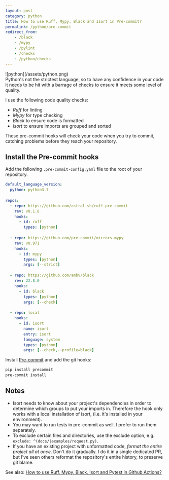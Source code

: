 ```yaml
---
layout: post
category: python
title: How to use Ruff, Mypy, Black and Isort in Pre-commit?
permalink: /python/pre-commit
redirect_from:
    - /black
    - /mypy
    - /pylint
    - /checks
    - /python/checks
---
```

<div class="wide-logos" markdown="1">
![python](/assets/python.png)
</div>

<div id="intro" markdown="1">
Python's not the strictest language, so to have any confidence in your code it needs
to be hit with a barrage of checks to ensure it meets some level of quality.
</div>

I use the following code quality checks:

- *Ruff* for linting
- *Mypy* for type checking
- *Black* to ensure code is formatted
- *Isort* to ensure imports are grouped and sorted

These pre-commit hooks will check your code when you try to commit, catching
problems before they reach your repository.

## Install the Pre-commit hooks

Add the following `.pre-commit-config.yaml` file to the root of your
repository.

```yaml
default_language_version:
  python: python3.7

repos:
  - repo: https://github.com/astral-sh/ruff-pre-commit
    rev: v0.1.8
    hooks:
      - id: ruff
        types: [python]

  - repo: https://github.com/pre-commit/mirrors-mypy
    rev: v0.971
    hooks:
      - id: mypy
        types: [python]
        args: [--strict]

  - repo: https://github.com/ambv/black
    rev: 22.8.0
    hooks:
      - id: black
        types: [python]
        args: [--check]

  - repo: local
    hooks:
      - id: isort
        name: isort
        entry: isort
        language: system
        types: [python]
        args: [--check,--profile=black]
```

Install [Pre-commit](https://pre-commit.com) and add the git hooks:
```sh
pip install precommit
pre-commit install
```

## Notes

- Isort needs to know about your project's dependencies in order to determine which groups to put your imports in. Therefore the hook
  only works with a local installation of isort, (i.e. it's installed in your
  environment).
- You may want to run tests in pre-commit as well. I prefer to run them separately.
- To exclude certain files and directories, use the exclude option, e.g. `exclude: ^(docs/|examples/request.py)`.
- If you have an existing project with unformatted code, _format the entire project all at once_. Don't do it gradually. I do it in a single dedicated PR, but I've seen others reformat the repository's entire history, to preserve git blame.

See also: [How to use Ruff, Mypy, Black, Isort and Pytest in Github Actions?](/python/github-actions)
